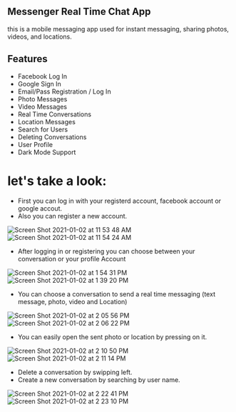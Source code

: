 ## Messenger Real Time Chat App
this is a mobile messaging app used for instant messaging,  sharing photos, videos, and locations.

## Features

- Facebook Log In
- Google Sign In
- Email/Pass Registration / Log In
- Photo Messages
- Video Messages
- Real Time Conversations
- Location Messages
- Search for Users
- Deleting Conversations
- User Profile
- Dark Mode Support


# let's take a look: 
- First you can log in with your registerd account, facebook account or google accout.
- Also you can register a new account.

![Screen Shot 2021-01-02 at 11 53 48 AM](https://user-images.githubusercontent.com/39662661/103456342-d2ae3080-4cfd-11eb-82fd-214e52d5a40c.png)
![Screen Shot 2021-01-02 at 11 54 24 AM](https://user-images.githubusercontent.com/39662661/103456366-05582900-4cfe-11eb-8c7c-97b340e669c5.png)




- After logging in or registering you can choose between your conversation or your profile Account

![Screen Shot 2021-01-02 at 1 54 31 PM](https://user-images.githubusercontent.com/39662661/103456780-1145ea00-4d02-11eb-96a0-351f07736d53.png)
![Screen Shot 2021-01-02 at 1 39 20 PM](https://user-images.githubusercontent.com/39662661/103456621-93351380-4d00-11eb-9ed6-7a02ec9f29af.png)



- You can choose a conversation to send a real time messaging (text message, photo, video and Location)
 
 
 ![Screen Shot 2021-01-02 at 2 05 56 PM](https://user-images.githubusercontent.com/39662661/103456968-d04ed500-4d03-11eb-9607-d6f3026ca4be.png)
 ![Screen Shot 2021-01-02 at 2 06 22 PM](https://user-images.githubusercontent.com/39662661/103456987-f83e3880-4d03-11eb-98f6-c3e68a183787.png)



- You can easily open the sent photo or location by pressing on it.

![Screen Shot 2021-01-02 at 2 10 50 PM](https://user-images.githubusercontent.com/39662661/103457048-74d11700-4d04-11eb-9739-dfaff066e578.png)
![Screen Shot 2021-01-02 at 2 11 14 PM](https://user-images.githubusercontent.com/39662661/103457052-7bf82500-4d04-11eb-9777-f04302fc9c0f.png)

- Delete a conversation by swipping left.
- Create a new conversation by searching by user name.


![Screen Shot 2021-01-02 at 2 22 41 PM](https://user-images.githubusercontent.com/39662661/103457261-510ed080-4d06-11eb-82b0-35a35c373e76.png)
![Screen Shot 2021-01-02 at 2 23 10 PM](https://user-images.githubusercontent.com/39662661/103457262-53712a80-4d06-11eb-88da-72ac8f8038aa.png)

